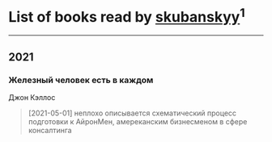# List of books read by [skubanskyy](https://plus.google.com/u/0/101388427713088610140/)<sup>1</sup>
---

## 2021

### Железный человек есть в каждом
Джон Кэллос
> [2021-05-01] неплохо описывается схематический процесс подготовки к АйронМен, амереканским бизнесменом в сфере консалтинга




